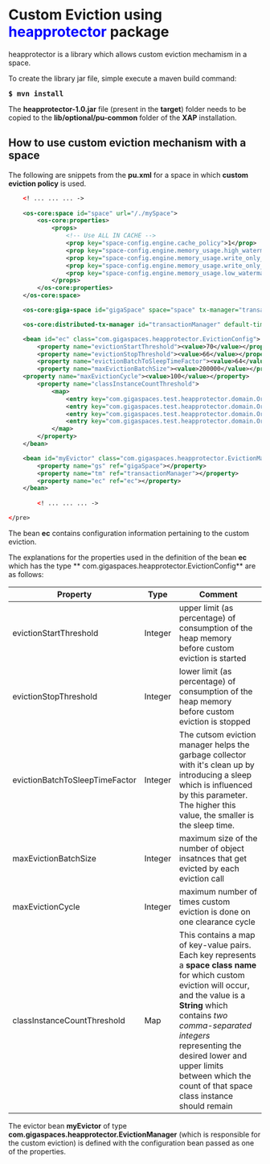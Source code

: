 <h1>Custom Eviction using <font color='blue'>heapprotector</font> package</h1>

heapprotector is a library which allows custom eviction mechamism in a space.

To create the library jar file, simple execute a maven build command:

<pre>
<b>$ mvn install</b>
</pre>

The **heapprotector-1.0.jar** file (present in the **target**) folder needs to be copied to the **lib/optional/pu-common** folder of the **XAP** installation.

<h2>How to use custom eviction mechanism with a space</h2>

The following are snippets from the <b>pu.xml</b> for a space in which <b>custom eviction policy</b> is used.
```xml
	<! ... ... ... ->
    
	<os-core:space id="space" url="/./mySpace">
		<os-core:properties>
			<props>
				<!-- Use ALL IN CACHE -->
				<prop key="space-config.engine.cache_policy">1</prop>
				<prop key="space-config.engine.memory_usage.high_watermark_percentage">97</prop>
				<prop key="space-config.engine.memory_usage.write_only_block_percentage">96</prop>
				<prop key="space-config.engine.memory_usage.write_only_check_percentage">95</prop>
				<prop key="space-config.engine.memory_usage.low_watermark_percentage">94</prop>
			</props>
		</os-core:properties>
	</os-core:space>

	<os-core:giga-space id="gigaSpace" space="space" tx-manager="transactionManager"/>

	<os-core:distributed-tx-manager id="transactionManager" default-timeout="5000" />

	<bean id="ec" class="com.gigaspaces.heapprotector.EvictionConfig">
		<property name="evictionStartThreshold"><value>70</value></property>
		<property name="evictionStopThreshold"><value>66</value></property>
		<property name="evictionBatchToSleepTimeFactor"><value>64</value></property>
		<property name="maxEvictionBatchSize"><value>200000</value></property>
    <property name="maxEvictionCycle"><value>100</value></property>
		<property name="classInstanceCountThreshold">
			<map>
				<entry key="com.gigaspaces.test.heapprotector.domain.Order1" value="1200000,1300000"/>
				<entry key="com.gigaspaces.test.heapprotector.domain.Order2" value="1300000,1400000"/>
				<entry key="com.gigaspaces.test.heapprotector.domain.Order3" value="1000000,1100000"/>
				<entry key="com.gigaspaces.test.heapprotector.domain.Order4" value="900000,1000000"/>
			</map>
		</property>
	</bean>

	<bean id="myEvictor" class="com.gigaspaces.heapprotector.EvictionManager">
		<property name="gs" ref="gigaSpace"></property>
		<property name="tm" ref="transactionManager"></property>
		<property name="ec" ref="ec"></property>
	</bean>
    
    	<! ... ... ... ->

</pre>
```

The bean **ec** contains configuration information pertaining to the custom eviction.

The explanations for the properties used in the definition of the bean **ec** which has the type **
com.gigaspaces.heapprotector.EvictionConfig** are as follows:

| Property | Type | Comment |
| -------- | ---- | ------- |
| evictionStartThreshold | Integer | upper limit (as percentage) of consumption of the heap memory before custom eviction is started |
| evictionStopThreshold | Integer | lower limit (as percentage) of consumption of the heap memory before custom eviction is stopped |
| evictionBatchToSleepTimeFactor | Integer | The cutsom eviction manager helps the garbage collector with it's clean up by introducing a sleep which is influenced by this parameter. The higher this value, the smaller is the sleep time. |
| maxEvictionBatchSize | Integer | maximum size of the number of object insatnces that get evicted by each eviction call |
| maxEvictionCycle | Integer | maximum number of times custom eviction is done on one clearance cycle |
| classInstanceCountThreshold | Map | This contains a map of key-value pairs. Each key represents a <b>space class name</b> for which custom eviction will occur, and the value is a <b>String</b> which contains <i>two comma-separated integers</i> representing the desired lower and upper limits between which the count of that space class instance should remain |

The evictor bean **myEvictor** of type **com.gigaspaces.heapprotector.EvictionManager** (which is responsible for the custom eviction) is defined with the configuration bean passed as one of the properties.






